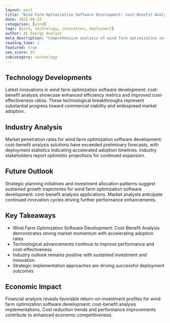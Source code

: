 ```yaml
---
layout: post
title: "Wind Farm Optimization Software Development: Cost-Benefit Analysis"
date: 2025-08-22
categories: [wind]
tags: [wind, technology, innovation, deployment]
author: AI Energy Analyst
meta_description: "Comprehensive analysis of wind farm optimization software development: cost-benefit analysis covering market trends, technology developments, and industry outlook. Discover key insights and future projections."
reading_time: 1
featured: true
seo_score: 85
subcategory: technology
---
```


## Technology Developments

Latest innovations in wind farm optimization software development: cost-benefit analysis showcase enhanced efficiency metrics and improved cost-effectiveness ratios. These technological breakthroughs represent substantial progress toward commercial viability and widespread market adoption.

## Industry Analysis

Market penetration rates for wind farm optimization software development: cost-benefit analysis solutions have exceeded preliminary forecasts, with deployment statistics indicating accelerated adoption timelines. Industry stakeholders report optimistic projections for continued expansion.

## Future Outlook

Strategic planning initiatives and investment allocation patterns suggest sustained growth trajectories for wind farm optimization software development: cost-benefit analysis applications. Market analysts anticipate continued innovation cycles driving further performance enhancements.

## Key Takeaways

- Wind Farm Optimization Software Development: Cost-Benefit Analysis demonstrates strong market momentum with accelerating adoption rates
- Technological advancements continue to improve performance and cost-effectiveness
- Industry outlook remains positive with sustained investment and innovation
- Strategic implementation approaches are driving successful deployment outcomes

## Economic Impact

Financial analysis reveals favorable return-on-investment profiles for wind farm optimization software development: cost-benefit analysis implementations. Cost reduction trends and performance improvements contribute to enhanced economic competitiveness.

